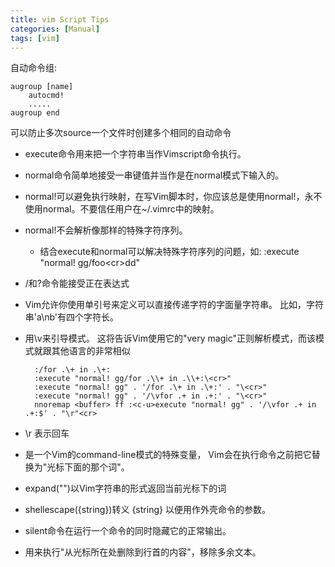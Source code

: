 ```yaml
---
title: vim Script Tips
categories: [Manual]
tags: [vim]
---
```


自动命令组:

``` vim
augroup [name]
    autocmd!
    .....
augroup end
```
可以防止多次source一个文件时创建多个相同的自动命令

* execute命令用来把一个字符串当作Vimscript命令执行。
* normal命令简单地接受一串键值并当作是在normal模式下输入的。
* normal!可以避免执行映射，在写Vim脚本时，你应该总是使用normal!，永不使用normal。不要信任用户在~/.vimrc中的映射。
* normal!不会解析像<cr>那样的特殊字符序列。
    * 结合execute和normal可以解决特殊字符序列的问题，如: :execute "normal! gg/foo\<cr>dd"
* /和?命令能接受正在表达式
* Vim允许你使用单引号来定义可以直接传递字符的字面量字符串。 比如，字符串'a\nb'有四个字符长。
* 用\v来引导模式。 这将告诉Vim使用它的"very magic"正则解析模式，而该模式就跟其他语言的非常相似

        :/for .\+ in .\+:
        :execute "normal! gg/for .\\+ in .\\+:\<cr>"
        :execute "normal! gg" . '/for .\+ in .\+:' . "\<cr>"
        :execute "normal! gg" . '/\vfor .+ in .+:' . "\<cr>"
        nnoremap <buffer> ff :<c-u>execute "normal! gg" . '/\vfor .+ in .+:$' . "\r"<cr>

* \r 表示回车
* <cword>是一个Vim的command-line模式的特殊变量， Vim会在执行命令之前把它替换为"光标下面的那个词"。
* expand("<cWORD>")以Vim字符串的形式返回当前光标下的词
* shellescape({string})转义 {string} 以便用作外壳命令的参数。
* silent命令在运行一个命令的同时隐藏它的正常输出。
* 用<c-u>来执行"从光标所在处删除到行首的内容"，移除多余文本。
